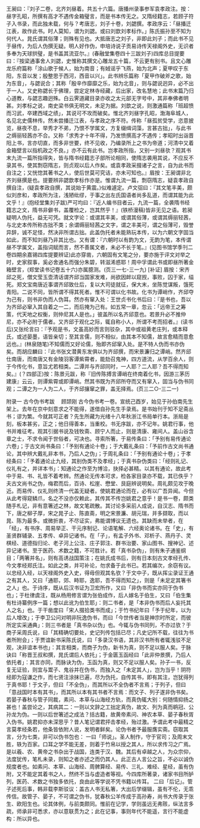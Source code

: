 <!-- { "loadSidebar": true } -->
王昶曰：『刘子二卷，北齐刘昼着。共五十六篇。唐播州录事参军袁孝政注。按：昼字孔昭，所撰有高才不遇传金箱璧言，而是书本传无之。又隋经籍志，若顾子符子入书录，而此独未载，何与？考唐志，刘子十卷，刘勰撰。孝政序云：「昼播迁江表，故作此书。时人莫知，谓为刘勰。或曰刘歆刘孝标作。」陈氏振孙至不知为何代人。晁氏谓其俗薄；则殊有见也。大抵唐志之刘子，非即此刘子；而此书不见于昼传，为后人伪撰无疑。明人好作伪，申培诗说子贡易诗传天禄阁外史，无识者多奉为天球拱璧，是书盖其流亚尔。』(春融堂集卷四十三跋刘子)四库总目提要曰：『按梁通事舍人刘勰，史惟称其撰文心雕龙五十篇，不云更有别书。且文心雕龙乐府篇称「涂山歌于候人，始为南音；有娀谣乎飞燕，始为北声；夏甲叹于东阳，东音以发；殷整思于西河，西音以兴」。此书辨乐篇称「夏甲作破斧之歌，始为东音」，与勰说合；其称「殷辛作靡靡之乐，始为北音」，则与勰说迥异，必不出于一人。又史称勰长于佛理，尝定定林寺经藏，后出家，改名慧地；此书末篇乃归心道教，与勰志趣迥殊。白云霁道藏目录亦收之太元部无字号中，其非奉佛者明甚。刘孝标之说，南史梁书俱无明文，未足为据。刘歆之说，则激通篇称「班超愤而习武，卒建西域之绩」，其说可不攻而破矣。惟北齐刘昼字孔昭，渤海阜城人，名见北史儒林传。然未尝播迁江表，与孝政之序不符。传称「昼孤贫受学，恣意披览，昼夜不息，举秀才不弟，乃恨不学属文，方复缀缉词藻，言甚古拙」，与此书之缛丽轻茜亦不合。又称「求秀才十年不得，乃发愤撰高才不遇传；孝昭时出诣晋阳上书，言亦切直，而多非世要，终不见收，乃编录所上之书为帝道；河清中又着金箱壁言以指机政之不良。」亦不云有此书。岂孝政所指，又别一刘昼欤？观其书末九流一篇所指得失，皆与隋书经籍志子部所论相同，使隋志袭用其说，不应反不录其书，使其剽窃隋志，则贞观以后人作矣。或袁孝政采掇诸子之言，自为此书而自注之；又恍惚其著书之人，使后世莫可究诘，亦未可知也。』眉按：王昶谓非北齐刘昼撰是也。提要辨非勰歆孝标作亦是。惟谓九流一篇，剽窃隋志，疑袁孝政自撰自注，(疑袁孝政自撰，其说始于黄震。)似难遽定。卢文弨曰：『其文笔丰美，颇似刘彦和，孝政所为注，浅陋纰缪，于事之出左氏国语者尚多乱道，而谓其能为此文乎！』(抱经堂集刘子跋)严可均曰：『近人编书目者云，九流一篇，全袭隋书经籍志之文，隋书非僻书，盖覆检之，岂其然乎！』(铁桥漫稿)皆非无见之语。若昶疑明人伪托，益无可凭。就文字论：或谓其丰美，或谓其俗薄，或谓其缛丽轻茜，与北史本传所称古拙不类；余谓缛丽轻茜之文字，谓之丰美可，谓之俗薄可，毁誉异辞，诚不足怪，然决非所谓古拙。此盖伪托者未能熟玩本传，以为六朝文字固当如此，而不知刘昼乃非其比也。又有谓：『六朝时以有韵为文，无韵为笔，本传谓昼不学属文，盖指词赋而言，然不善属文者，未必不长于笔。』(见图书馆学季刊二卷四期余嘉锡四库提要辨证)此亦穿凿，六朝固有文笔之分，要亦施于评文对举之时，史家叙事，奚必舍通名而强分朱碧，转滋浠惑耶！周中孚谓此书或即昼所著金箱壁言，(郑堂读书记卷五十六)亦属臆测。(页三一七-三一九)
[补证]
眉按：宋齐邱之死，僧文莹玉壶清话谓齐邱当国家发难，尚欲因衅以窥觊，事败，囚于家，缢死。郑文宝南唐近事谓齐邱致仕后，复以大司徒就征，保大末，坐陈觉谋叛，饿死青阳。二说不同，皆所谓不得其死者。惟不可谓以化书故。化书为谭峭作，齐邱夺为己有，则书非伪而人伪耳。然亦有窜入处：王世贞书化书后曰：『是书也，吾以为齐邱必窜入其自着之一二，而后掩为己有。如五常一章，忽云：「远帝王之筹策，代天地之权衡，则仲尼其人是也。」彼盖所以名齐邱意也。若景升必不推仲尼，亦不必附于儒者。又齐邱于观化之际，辄自称小人，所谓不考而招者。』(读书后)又张纶言曰：『予观是书，文虽高妙而言则驳杂，其中或祖黄老庄列，或本释氏，或述晏墨，语皆亲切；至其言儒，则不相似，由其本不知儒，故言愈精而意愈远也。』(林泉随笔)不知儒而又好论儒，殆即齐邱窜入处。是不特人伪而书亦伪矣。而胡应麟曰：『此书张文潜黄东发俱以为齐邱撰，而宋景濂归之谭峭。然齐邱仕南唐，而南唐又有金陵羽客谭紫霄者，能劾召鬼神，四方道流，从学百余人，则于今传化书，意旨尤若相类。二谭并与齐邱同时，一人耶？二人耶？吾不得而知矣。』(？四部正)按：陈景元跋，称『旧传陈搏言谭峭在终南着化书，因游三茅历建康』云云，则谭紫霄或即谭峭。然其书既为齐邱所夺而又有窜入，固当与伪书同观；二谭之为一人为二人，于齐邱攘窜之罪，盖无择焉。(页三二○-三二一)



附录一
古今伪书考跋　
顾颉刚
古今伪书考一卷。宣统己酉岁，始见于孙伯南先生架上。去年在京中刻意求之不能得，遂借自孙先生手录焉。是书始刊于知不足斋丛书；谬为繁。今就其可正者？先生所藏为光绪十八年秋浙江书局单行本。浙局是刻，板本甚劣，正之；他日得善本，当重校。书无序跋，亦不记年。姚君行事，他书并难征考。观其引据书说及钱牧斋、顾宁人而止，则是清康、雍间人。盖山谷含章之士，不求令闻于世俗者，可决也。寻索所箸，于易传条曰：「予别有易传通论六卷」；于古文尚书条曰：「予别有通论十卷」；于大戴礼条曰：「予前作古文尚书通论，其中辨大戴礼非本书，乃后人之伪」；于周礼条曰：「予别有通论十卷」；于孝经条曰：「予着通论止九经，其别伪类不及孝经」；于真书杂伪类曰：「经则礼记、仪礼有之，并详本书」：知通论之作至为博洽，抉择必甚精。以其有通论，故此考中于易、书、礼皆不着考辨。然通论无传本可求，检各家目录亦不载，其已佚乎？夫古文尚书之伪，梅君而后，百诗、松崖、懋堂、艮庭辨说明矣。周礼颇见攻于晚近。而易传、仪礼则终清一代盖无疑者。使姚君通论而在，必有以广吾异闻。今但从此考得窥鳞爪，名之不没亦仅赖此，其传其不传岂姚君之意乎！是书一卷，颇类随手札记，非有意箸述之林，故文笔疏散。其讨论多采前人成说，自汉志、隋书而下，唐之柳子厚，宋之晁子止、陈直斋，明之宋景濂、胡元瑞，并多撷取，而以晁、陈为最多。或微折衷，不尽证实，弗能谓博议无遗也。其缺而未举者，在「经」，有书序、周易举正、干元序制记、论语笔解、六经奥论诸书。在「史」，有圣贤群辅录、五孝传、卓异记诸书。在「子」，有孟子外书、邓析子、燕丹子、灵棋经、道德指归论、老子河上公注、庄子郭注、群书治要、家山图书、搜神记、述异记诸书。至于医药、术数之籍，不可胜计。若「真书杂伪」，则有朱子通鉴纲目；「两箸并名」，则有高诱战国策注；在姚氏成书后，则有日本刻古文孝经孔传、今文孝经郑氏注。如此之类，并可补论，勿求备于此书已。若其编次，余窃有议。以忠经入经，以天禄阁外史入史，得毋但观其名欤？于文中子，既从挥尘录证王通之有其人，又曰「通耶，郊、畤耶，逸耶，吾不得而知之」，则是「未足定其箸书之人」也。于诗序，既从后汉书证为卫宏所作，又曰「非伪书而实亦同于伪书也」；于杜律虞注，既从杨用修言谓为张伯成作，后人嫁名于伯生，又曰「伯生集有杜诗纂例序一篇；想以此讹为伯生耶」：则二书者，是「本非伪书而后人妄托其人之名」也。于干凿度曰「宋人掇拾类书而成」；于竹书纪年曰「予于纪年，以为后人增改」；于李卫公问对明非阮逸伪书，而曰「今世传者当是神宗时所定，而彼所定实采通典」：则三书者是「真书杂以伪」也。今辄与伪书同列，不亦过欤？于商子采周氏说，曰「其精确切要处，史记列传包括已尽；凡史记所不载，往往为书者所附会」；于贾谊新书采陈氏说，曰「多录汉书语，其非汉书所有者辄浅驳不足观，决非谊本书也」：其言相类，而商子为伪，新书为真，则不足以服人矣。于脉诀曰「称晋王叔和撰，晁氏谓后人依托」；于金匮玉函经曰「此非仲景撰，乃后人依托者」：其言亦同，而脉诀为伪，玉函为真，则又不足以服人矣。孙子一书，反复无证验，则宜与鬻子、鬼谷并在伪书，而独入之「未定其人」，岂为当乎！阴符经即为寇谦之作，而七贤注涂抹已遍，尽为伪托，自传其书，即有其注，岂犹得列于真书耶！于文子，但曰「不全伪」，而其所以不全伪者不言焉；于列子，但曰「意战国时本有其书」，而其所以本有其书者不言焉：而文子、列子遂非伪书矣。若晏子春秋与管子同裁，素问、本草与山海经方轨，而真伪辄大别：何随情抑扬之甚也！盖尝论之，其病其二：一则以文辞之工拙定真伪，故文、列为真而鹖冠、公孙龙为伪。一则以后世箸述之成法？括古籍，故黄帝素问、神农本草、晏子春秋胥入伪书。姚君抑亦未深思乎？昔人笔记谓君抨击孝经，殆过激。予谓此考中最精之言莫孝经条若，他条皆依附人说，发明者鲜矣。论伪书者予最服膺实斋。窃取其言，分为七类，非可以伪书包也：
一曰「师说」。圣人制作，守于官司；及周末文胜，轶为百家。口耳之学不能无差，则着于竹帛以授之其人，所以求传习之广焉。是以羲、农、黄帝之书杂出于战国，连类于汉、魏。其后有卓越之人，为众宗仰，法度犹传，笔札未录，则知之者亦述之而仍其人。此正古人言公之旨，不必以诚伪规度者也。如素问、本草、山海经、周髀算经、易传、三礼、难经、星经，虽有伪附，又不能定其着书之人，然终不当与虚造者等视。今四库所著录，诸家书目所胪列，医药、术数之书独多依托，良由此等学说不凭书籍以传耳。
二曰「后记」。管子述死后事，韩非载李斯驳议：盖古人书无私箸，大出后学缀辑，虽有不伦，无乖传信。故管子、晏子，不可谓之伪书，犹春秋公羊传成于高孙寿，尚书大传录于张生、欧阳生也。论其体例，与前类颇同。惟前在记学，学则虽远无弗赅，纵法言多疏，师承非可悉求，亦以意联贯为之；此在记事，事则年代不能遥，言行不能虚构：所以异也。
